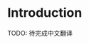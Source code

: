 # Introduction

TODO: 待完成中文翻译

<!-- 
Translation Instructions:
- Translate introduction preserving all technical details
- Keep citations in original format [1], [2], etc.
- Use "Chinese (English)" format for key terms on first occurrence
- Follow academic tone from style guide
-->
